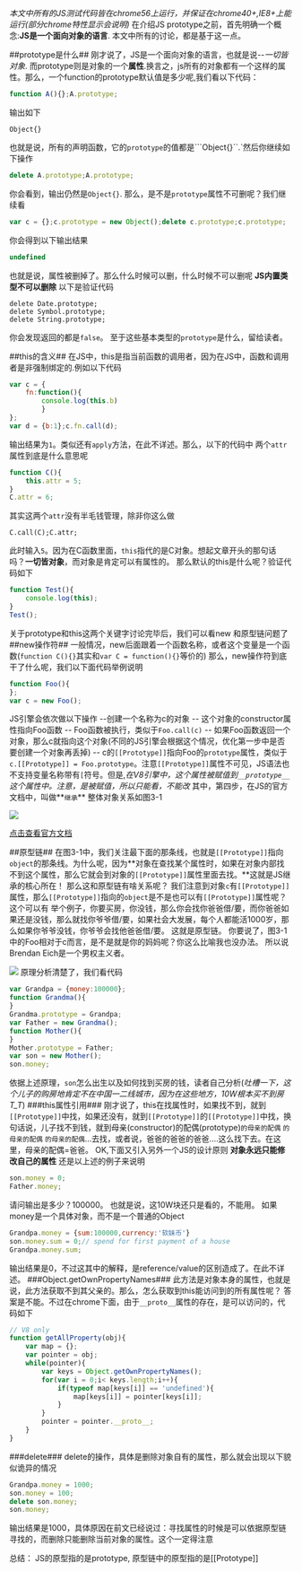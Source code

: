 *本文中所有的JS测试代码皆在chrome56上运行，并保证在chrome40+,IE8+上能运行(部分chrome特性显示会说明)*
在介绍JS prototype之前，首先明确一个概念:**JS是一个面向对象的语言**. 本文中所有的讨论，都是基于这一点。

##prototype是什么##
  刚才说了，JS是一个面向对象的语言，也就是说--*一切皆对象*. 而prototype则是对象的一个**属性**.换言之，js所有的对象都有一个这样的属性。那么，一个function的prototype默认值是多少呢,我们看以下代码：
```javascript
function A(){};A.prototype;
```
输出如下
```
Object{}
```
也就是说，所有的声明函数，它的```prototype```的值都是```Object{}``.`然后你继续如下操作
```javascript
delete A.prototype;A.prototype;
```
你会看到，输出仍然是```Object{}```. 那么，是不是```prototype```属性不可删呢？我们继续看
```javascript
var c = {};c.prototype = new Object();delete c.prototype;c.prototype;
```
你会得到以下输出结果
```javascript
undefined
```
也就是说，属性被删掉了。那么什么时候可以删，什么时候不可以删呢
**JS内置类型不可以删除**
以下是验证代码
```
delete Date.prototype;
delete Symbol.prototype;
delete String.prototype;
```
你会发现返回的都是```false```。
至于这些基本类型的```prototype```是什么，留给读者。

##this的含义##
在JS中，this是指当前函数的调用者，因为在JS中，函数和调用者是非强制绑定的.例如以下代码
```javascript
var c = {
    fn:function(){
        console.log(this.b)
        }
};
var d = {b:1};c.fn.call(d);
```
输出结果为```1```。类似还有```apply```方法，在此不详述。那么，以下的代码中 两个```attr```属性到底是什么意思呢
```javascript
function C(){
    this.attr = 5;
}
C.attr = 6;
```
其实这两个```attr```没有半毛钱管理，除非你这么做
```
C.call(C);C.attr;
```
此时输入```5```。因为在C函数里面，```this```指代的是C对象。想起文章开头的那句话吗？**一切皆对象**，而对象是肯定可以有属性的。
那么默认的this是什么呢？验证代码如下
```javascript
function Test(){
    console.log(this);
}
Test();
```
关于prototype和this这两个关键字讨论完毕后，我们可以看new 和原型链问题了
##new操作符##
一般情况，new后面跟着一个函数名称，或者这个变量是一个函数(```function C(){}```其实和```var C = function(){}```等价的)
那么，new操作符到底干了什么呢，我们以下面代码举例说明
```javascript
function Foo(){
};
var c = new Foo();
```
JS引擎会依次做以下操作
--创建一个名称为c的对象
-- 这个对象的constructor属性指向Foo函数
-- Foo函数被执行，类似于```Foo.call(c)```
-- 如果Foo函数返回一个对象，那么c就指向这个对象(不同的JS引擎会根据这个情况，优化第一步中是否要创建一个对象再丢掉)
-- c的```[[Prototype]]```指向Foo的```prototype```属性，类似于```c.[[Prototype]] = Foo.prototype```。注意```[[Prototype]]```属性不可见，JS语法也不支持变量名称带有```[```符号。但是,*在V8引擎中，这个属性被赋值到```__prototype__```这个属性中。注意，是被赋值，所以只能看，不能改*
其中，第四步，在JS的官方文档中，叫做**```继承```**
整体对象关系如图3-1

![](None)

[点击查看官方文档](http://www.ecma-international.org/ecma-262/5.1/#sec-11.2.2)

##原型链##
在图3-1中，我们关注最下面的那条线，也就是```[[Prototype]]```指向```object```的那条线。为什么呢，因为**对象在查找某个属性时，如果在对象内部找不到这个属性，那么它就会到对象的```[[Prototype]]```属性里面去找。**这就是JS继承的核心所在！
那么这和原型链有啥关系呢？
我们注意到对象```c```有```[[Prototype]]```属性，那么```[[Prototype]]```指向的```object```是不是也可以有```[[Prototype]]```属性呢？
这个可以有
举个例子，你要买房，你没钱，那么你会找你爸爸借/要，而你爸爸如果还是没钱，那么就找你爷爷借/要，如果社会大发展，每个人都能活1000岁，那么如果你爷爷没钱，你爷爷会找他爸爸借/要。
这就是原型链。
你要说了，图3-1中的Foo相对于c而言，是不是就是你的妈妈呢？你这么比喻我也没办法。
所以说Brendan Eich是一个男权主义者。

![](None)
原理分析清楚了，我们看代码
```javascript
var Grandpa = {money:100000};
function Grandma(){
}
Grandma.prototype = Grandpa;
var Father = new Grandma();
function Mother(){
}
Mother.prototype = Father;
var son = new Mother();
son.money;
```
依据上述原理，```son```怎么出生以及如何找到买房的钱，读者自己分析(*吐槽一下，这个儿子的购房地肯定不在中国一二线城市，因为在这些地方，10W根本买不到房T_T*)
###this属性引用###
刚才说了，this在找属性时，如果找不到，就到```[[Prototype]]```中找，如果还没有，就到```[[Prototype]]```的```[[Prototype]]```中找，换句话说，儿子找不到钱，就到母亲(constructor)的配偶(prototype)```的母亲的配偶``` ```的母亲的配偶``` ```的母亲的配偶```...去找，或者说，爸爸的爸爸的爸爸....这么找下去。在这里，母亲的配偶=爸爸。
OK,下面又引入另外一个JS的设计原则
**对象永远只能修改自己的属性**
还是以上述的例子来说明
```javascript
son.money = 0;
Father.money;
```
请问输出是多少？100000。
也就是说，这10W块还只是看的，不能用。
如果money是一个具体对象，而不是一个普通的Object
```javascript
Grandpa.money = {sum:100000,currency:'软妹币'}
son.money.sum = 0;// spend for first payment of a house
Grandpa.money.sum;
```
输出结果是0，不过这其中的解释，是reference/value的区别造成了。在此不详述。
###Object.getOwnPropertyNames###
此方法是对象本身的属性，也就是说，此方法获取不到其父亲的。那么，怎么获取到this能访问到的所有属性呢？
答案是不能。不过在chrome下面，由于```__proto__```属性的存在，是可以访问的，代码如下
```javascript
// V8 only
function getAllProperty(obj){
    var map = {};
    var pointer = obj;
    while(pointer){
        var keys = Object.getOwnPropertyNames();
        for(var i = 0;i< keys.length;i++){
            if(typeof map[keys[i]] == 'undefined'){
                map[keys[i]] = pointer[keys[i]];
            }
        }
        pointer = pointer.__proto__;
    }
}
```
###delete###
delete的操作，具体是删除对象自有的属性，那么就会出现以下貌似诡异的情况
```javascript
Grandpa.money = 1000;
son.money = 100;
delete son.money;
son.money;
```
输出结果是1000，具体原因在前文已经说过：寻找属性的时候是可以依据原型链寻找的，而删除只能删除当前对象的属性。这个一定得注意

总结： JS的原型指的是prototype, 原型链中的原型指的是[[Prototype]]